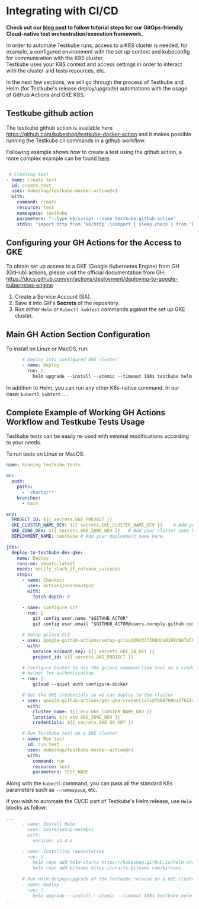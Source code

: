 # Integrating with CI/CD

**Check out our [blog post](https://kubeshop.io/blog/a-gitops-powered-kubernetes-testing-machine-with-argocd-and-testkube) to follow tutorial steps for our GitOps-friendly Cloud-native test orchestration/execution framework.**

In order to automate Testkube runs, access to a  K8S cluster is needed, for example, a configured environment with the set up context and kubeconfig for communication with the K8S cluster.  
Testkube uses your K8S context and access settings in order to interact with the cluster and tests resources, etc.

In the next few sections, we will go through the process of Testkube and Helm (for Testkube's release deploy/upgrade) automations with the usage of GitHub Actions and GKE K8S.

## **Testkube github action**

The testkube github action is available here <https://github.com/kubeshop/testkube-docker-action> and it makes possible running the Testkube cli commands in a github workflow.

Following example shows how to create a test using the github action, a more complex example can be found [here](https://github.com/kubeshop/helm-charts/blob/59054b87f83f890f4f62cf966ac63fd7e46de336/.github/workflows/testkube-docker-action.yaml).

```yaml

 # Creating test
- name: Create test
  id: create_test
  uses: kubeshop/testkube-docker-action@v1
  with:
    command: create
    resource: test
    namespace: testkube
    parameters: "--type k6/script --name testkube-github-action"
    stdin: "import http from 'k6/http';\nimport { sleep,check } from 'k6';\n\nexport default function () {\n  const baseURI = `${__ENV.TESTKUBE_HOMEPAGE_URI || 'https://testkube.kubeshop.io'}`\n  check(http.get(`${baseURI}/`), {\n    'check testkube homepage home page': (r) =>\n      r.body.includes('Your Friendly Cloud-Native Testing Framework for Kubernetes'),\n  });\n\n\n  sleep(1);\n}\n"

```

## **Configuring your GH Actions for the Access to GKE**

To obtain set up access to a GKE (Google Kubernetes Engine) from GH (GitHub) actions, please visit the official documentation from GH: <https://docs.github.com/en/actions/deployment/deploying-to-google-kubernetes-engine>

1. Create a Service Account (SA).
2. Save it into GH's **Secrets** of the repository.
3. Run either `Helm` or `Kubectl kubtest` commands against the set up GKE cluster.

## **Main GH Action Section Configuration**

To install on Linux or MacOS, run:

```yaml
      # Deploy into configured GKE cluster:
      - name: Deploy
        run: |-
          helm upgrade --install --atomic --timeout 180s testkube helm-charts/testkube --namespace testkube --create-namespace
```

In addition to Helm, you can run any other K8s-native command. In our case: `kubectl kubtest...`

## **Complete Example of Working GH Actions Workflow and Testkube Tests Usage** 

Testkube tests can be easily re-used with minimal modifications according to your needs.

To run tests on Linux or MacOS:

```yaml
name: Running Testkube Tests.

on:
  push:
    paths:
      - 'charts/**'
    branches:
      - main

env:
  PROJECT_ID: ${{ secrets.GKE_PROJECT }}
  GKE_CLUSTER_NAME_DEV: ${{ secrets.GKE_CLUSTER_NAME_DEV }}    # Add your cluster name here.
  GKE_ZONE_DEV: ${{ secrets.GKE_ZONE_DEV }}   # Add your cluster zone here.
  DEPLOYMENT_NAME: testkube # Add your deployment name here.

jobs:
  deploy-to-testkube-dev-gke:
    name: Deploy
    runs-on: ubuntu-latest
    needs: notify_slack_if_release_succeeds
    steps:
      - name: Checkout
        uses: actions/checkout@v2
        with:
          fetch-depth: 0

      - name: Configure Git
        run: |
          git config user.name "$GITHUB_ACTOR"
          git config user.email "$GITHUB_ACTOR@users.noreply.github.com"

      # Setup gcloud CLI 
      - uses: google-github-actions/setup-gcloud@94337306dda8180d967a56932ceb4ddcf01edae7
        with:
          service_account_key: ${{ secrets.GKE_SA_KEY }}
          project_id: ${{ secrets.GKE_PROJECT }}

      # Configure Docker to use the gcloud command-line tool as a credential
      # helper for authentication
      - run: |-
          gcloud --quiet auth configure-docker

      # Get the GKE credentials so we can deploy to the cluster
      - uses: google-github-actions/get-gke-credentials@fb08709ba27618c31c09e014e1d8364b02e5042e
        with:
          cluster_name: ${{ env.GKE_CLUSTER_NAME_DEV }}
          location: ${{ env.GKE_ZONE_DEV }}
          credentials: ${{ secrets.GKE_SA_KEY }}

      # Run Testkube test on a GKE cluster
      - name: Run test
        id: run_test
        uses: kubeshop/testkube-docker-action@v1
        with:
          command: run
          resource: test
          parameters: TEST_NAME
```

Along with the `kubectl` command, you can pass all the standard K8s parameters such as `--namespace`, etc.

If you wish to automate the CI/CD part of Testkube's Helm release, use `Helm` blocks as follow:

```yaml
...
      - name: Install Helm
        uses: azure/setup-helm@v1
        with:
          version: v3.4.0

      - name: Installing repositories
        run: |
          helm repo add helm-charts https://kubeshop.github.io/helm-charts
          helm repo add bitnami https://charts.bitnami.com/bitnami
      
      # Run Helm delpoy/upgrade of the Testkube release on a GKE cluster
      - name: Deploy
        run: |-
          helm upgrade --install --atomic --timeout 180s testkube helm-charts/testkube --namespace testkube --create-namespace
...
```
